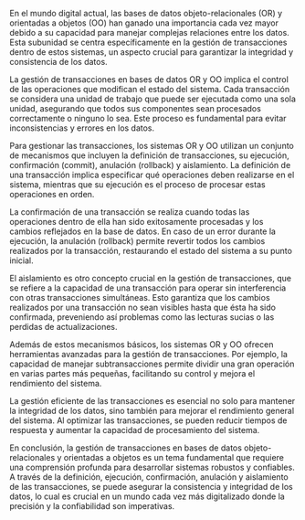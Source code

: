 En el mundo digital actual, las bases de datos objeto-relacionales (OR) y orientadas a objetos (OO) han ganado una importancia cada vez mayor debido a su capacidad para manejar complejas relaciones entre los datos. Esta subunidad se centra específicamente en la gestión de transacciones dentro de estos sistemas, un aspecto crucial para garantizar la integridad y consistencia de los datos.

La gestión de transacciones en bases de datos OR y OO implica el control de las operaciones que modifican el estado del sistema. Cada transacción se considera una unidad de trabajo que puede ser ejecutada como una sola unidad, asegurando que todos sus componentes sean procesados correctamente o ninguno lo sea. Este proceso es fundamental para evitar inconsistencias y errores en los datos.

Para gestionar las transacciones, los sistemas OR y OO utilizan un conjunto de mecanismos que incluyen la definición de transacciones, su ejecución, confirmación (commit), anulación (rollback) y aislamiento. La definición de una transacción implica especificar qué operaciones deben realizarse en el sistema, mientras que su ejecución es el proceso de procesar estas operaciones en orden.

La confirmación de una transacción se realiza cuando todas las operaciones dentro de ella han sido exitosamente procesadas y los cambios reflejados en la base de datos. En caso de un error durante la ejecución, la anulación (rollback) permite revertir todos los cambios realizados por la transacción, restaurando el estado del sistema a su punto inicial.

El aislamiento es otro concepto crucial en la gestión de transacciones, que se refiere a la capacidad de una transacción para operar sin interferencia con otras transacciones simultáneas. Esto garantiza que los cambios realizados por una transacción no sean visibles hasta que ésta ha sido confirmada, preveniendo así problemas como las lecturas sucias o las perdidas de actualizaciones.

Además de estos mecanismos básicos, los sistemas OR y OO ofrecen herramientas avanzadas para la gestión de transacciones. Por ejemplo, la capacidad de manejar subtransacciones permite dividir una gran operación en varias partes más pequeñas, facilitando su control y mejora el rendimiento del sistema.

La gestión eficiente de las transacciones es esencial no solo para mantener la integridad de los datos, sino también para mejorar el rendimiento general del sistema. Al optimizar las transacciones, se pueden reducir tiempos de respuesta y aumentar la capacidad de procesamiento del sistema.

En conclusión, la gestión de transacciones en bases de datos objeto-relacionales y orientadas a objetos es un tema fundamental que requiere una comprensión profunda para desarrollar sistemas robustos y confiables. A través de la definición, ejecución, confirmación, anulación y aislamiento de las transacciones, se puede asegurar la consistencia y integridad de los datos, lo cual es crucial en un mundo cada vez más digitalizado donde la precisión y la confiabilidad son imperativas.
